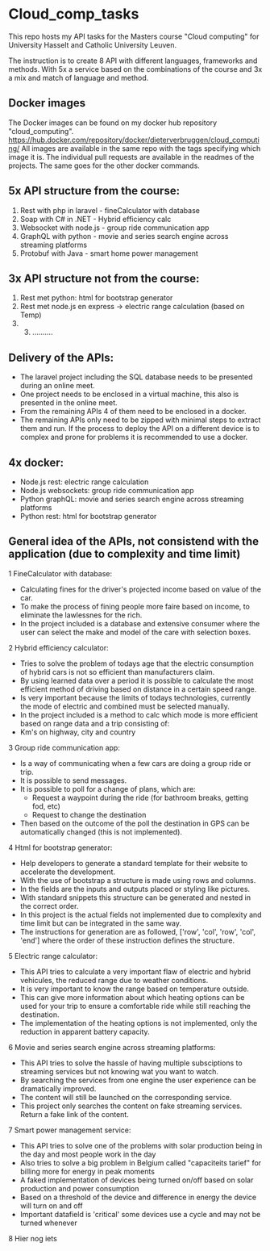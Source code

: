 # Cloud_comp_tasks
This repo hosts my API tasks for the Masters course "Cloud computing" for University Hasselt and Catholic University Leuven. 

The instruction is to create 8 API with different languages, frameworks and methods. With 5x a service based on the combinations of the course and 3x a mix and match of language and method.

## Docker images
The Docker images can be found on my docker hub repository "cloud_computing".
https://hub.docker.com/repository/docker/dieterverbruggen/cloud_computing/
All images are available in the same repo with the tags specifying which image it is.
The individual pull requests are available in the readmes of the projects. The same goes for the other docker commands.

## 5x API structure from the course:
  1. Rest with php in laravel
 	- fineCalculator with database
  2. Soap with C# in .NET
  	- Hybrid efficiency calc
  3. Websocket with node.js
  	- group ride communication app
  4. GraphQL with python
	- movie and series search engine across streaming platforms
  5. Protobuf with Java
	- smart home power management
  
## 3x API structure not from the course:
1. Rest met python: html for bootstrap generator
2. Rest met node.js en express	-> electric range calculation (based on Temp)
3. 3. ..........
  
## Delivery of the APIs:
- The laravel project including the SQL database needs to be presented during an online meet.
- One project needs to be enclosed in a virtual machine, this also is presented in the online meet.
- From the remaining APIs 4 of them need to be enclosed in a docker.
- The remaining APIs only need to be zipped with minimal steps to extract them and run. If the process to deploy the API on a different device is to complex and prone for problems it is recommended to use a docker.

## 4x docker:
- Node.js rest: electric range calculation
- Node.js websockets: group ride communication app
- Python graphQL: movie and series search engine across streaming platforms
- Python rest: html for bootstrap generator
  
## General idea of the APIs, not consistend with the application (due to complexity and time limit)
1 FineCalculator with database:
  - Calculating fines for the driver's projected income based on value of the car.
  - To make the process of fining people more faire based on income, to eliminate the lawlessnes for the rich.
  - In the project included is a database and extensive consumer where the user can select the make and model of the care with selection boxes.
  
2 Hybrid efficiency calculator:
  - Tries to solve the problem of todays age that the electric consumption of hybrid cars is not so efficient than manufacturers claim.
  - By using learned data over a period it is possible to calculate the most efficient method of driving based on distance in a certain speed range.
  - Is very important because the limits of todays technologies, currently the mode of electric and combined must be selected manually.
  - In the project included is a method to calc which mode is more efficient based on range data and a trip consisting of:
  - Km's on highway, city and country

3 Group ride communication app:
  - Is a way of communicating when a few cars are doing a group ride or trip.
  - It is possible to send messages.
  - It is possible to poll for a change of plans, which are:
  	- Request a waypoint during the ride (for bathroom breaks, getting fod, etc)
   	- Request to change the destination
  - Then based on the outcome of the poll the destination in GPS can be automatically changed (this is not implemented).
  
4 Html for bootstrap generator:
  - Help developers to generate a standard template for their website to accelerate the development.
  - With the use of bootstrap a structure is made using rows and columns.
  - In the fields are the inputs and outputs placed or styling like pictures.
  - With standard snippets this structure can be generated and nested in the correct order.
  - In this project is the actual fields not implemented due to complexity and time limit but can be integrated in the same way.
  - The instructions for generation are as followed, ['row', 'col', 'row', 'col', 'end'] where the order of these instruction defines the structure.
  
5 Electric range calculator:
  - This API tries to calculate a very important flaw of electric and hybrid vehicules, the reduced range due to weather conditions.
  - It is very important to know the range based on temperature outside.
  - This can give more information about which heating options can be used for your trip to ensure a comfortable ride while still reaching the destination.
  - The implementation of the heating options is not implemented, only the reduction in apparent battery capacity.
  
6 Movie and series search engine across streaming platforms:
  - This API tries to solve the hassle of having multiple subsciptions to streaming services but not knowing wat you want to watch.
  - By searching the services from one engine the user experience can be dramatically improved.
  - The content will still be launched on the corresponding service.
  - This project only searches the content on fake streaming services. Return a fake link of the content.

7 Smart power management service:
  - This API tries to solve one of the problems with solar production being in the day and most people work in the day
  - Also tries to solve a big problem in Belgium called "capaciteits tarief" for billing more for energy in peak moments
  - A faked implementation of devices being turned on/off based on solar production and power consumption
  - Based on a threshold of the device and difference in energy the device will turn on and off
  - Important datafield is 'critical' some devices use a cycle and may not be turned whenever

8 Hier nog iets
